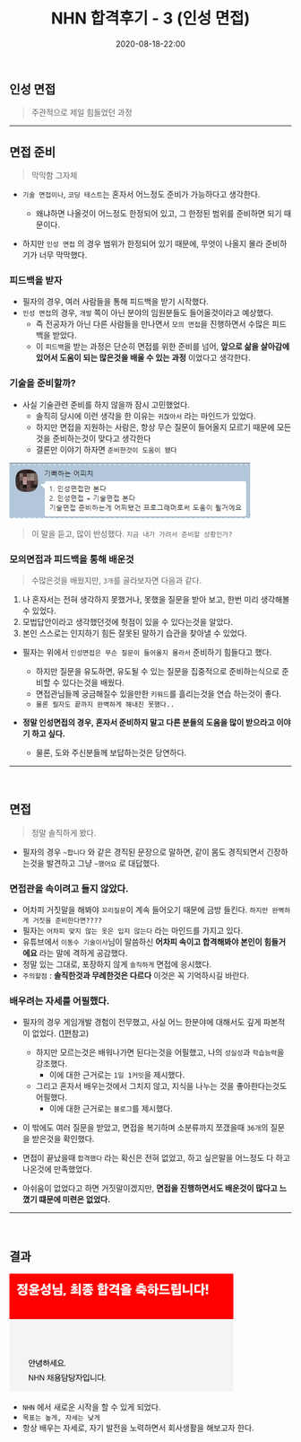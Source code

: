 ﻿---
title: NHN 합격후기 - 3 (인성 면접)
date: 2020-08-18-22:00
categories:
- Recruit_Story

tags:
- Diary
- Recruit

photos:
- /post_images/NHN-test-5.png

---

## 인성 면접
> 주관적으로 제일 힘들었던 과정

---

## 면접 준비
> 막막함 그자체

* `기술 면접이나`, `코딩 테스트`는 혼자서 어느정도 준비가 가능하다고 생각한다.
    * 왜냐하면 나올것이 어느정도 한정되어 있고, 그 한정된 범위를 준비하면 되기 때문이다.

* 하지만 `인성 면접` 의 경우 범위가 한정되어 있기 때문에, 무엇이 나올지 몰라 준비하기가 너무 막막했다.


### 피드백을 받자

* 필자의 경우, 여러 사람들을 통해 피드백을 받기 시작했다.
* `인성 면접`의 경우, `개발` 쪽이 아닌 분야의 임원분들도 들어올것이라고 예상했다.
    * 즉 전공자가 아닌 다른 사람들을 만나면서 `모의 면접`을 진행하면서 수많은 피드백을 받았다.
    * 이 `피드백`을 받는 과정은 단순히 면접를 위한 준비를 넘어, **앞으로 삶을 살아감에 있어서 도움이 되는 많은것을 배울 수 있는 과정** 이었다고 생각한다.


### 기술을 준비할까?

* 사실 기술관련 준비를 하지 않을까 잠시 고민했었다.
    * 솔직히 당시에 이런 생각을 한 이유는 `귀찮아서` 라는 마인드가 있었다.
    * 하지만 면접을 지원하는 사람은, 항상 무슨 질문이 들어올지 모르기 때문에 모든것을 준비하는것이 맞다고 생각한다
    * 결론만 이야기 하자면 `준비한것이 도움이 됐다`

![옆 N사 형님의 조언](/post_images/NHN-test-6.png)
> 이 말을 듣고, 많이 반성했다. `지금 내가 가려서 준비할 상황인가?`


### 모의면접과 피드백을 통해 배운것
> 수많은것을 배웠지만, `3개`를 골라보자면 다음과 같다.

1. 나 혼자서는 전혀 생각하지 못했거나, 못했을 질문을 받아 보고, 한번 미리 생각해볼 수 있었다.
2. 모법답안이라고 생각했던것에 헛점이 있을 수 있다는것을 알았다.
3. 본인 스스로는 인지하기 힘든 잘못된 말하기 습관을 찾아낼 수 있었다.

* 필자는 위에서 `인성면접은 무슨 질문이 들어올지 몰라서` 준비하기 힘들다고 했다.
    * 하지만 질문을 유도하면, 유도될 수 있는 질문을 집중적으로 준비하는식으로 준비할 수 있다는것을 배웠다.
    * 면접관님들께 궁금해질수 있을만한 `키워드`를 흘리는것을 연습 하는것이 좋다.
    * `물론 필자도 끝까지 완벽하게 해내진 못했다..`

* **정말 인성면접의 경우, 혼자서 준비하지 말고 다른 분들의 도움을 많이 받으라고 이야기 하고 싶다.**
    * 물론, 도와 주신분들께 보답하는것은 당연하다.

---

<br>

## 면접
> 정말 솔직하게 봤다.

* 필자의 경우 `~합니다` 와 같은 경직된 문장으로 말하면, 같이 몸도 경직되면서 긴장하는것을 발견하고 그냥 `~했어요` 로 대답했다.

### 면접관을 속이려고 들지 않았다.
* 어차피 거짓말을 해봐야 `꼬리질문`이 계속 들어오기 때문에 금방 들킨다. `하지만 완벽하게 거짓을 준비한다면????`
* 필자는 `어차피 맞지 않는 옷은 입지 않는다` 라는 마인드를 가지고 있다.
* 유튜브에서 `이동수 기술이사`님이 말씀하신 **어차피 속이고 합격해봐야 본인이 힘들거에요** 라는 말에 격하게 공감했다.
* 정말 있는 그대로, 포장하지 않게 `솔직하게` 면접에 응시했다.
* `주의할점` : **솔직한것과 무례한것은 다르다** 이것은 꼭 기억하시길 바란다.

### 배우려는 자세를 어필했다.
* 필자의 경우 게임개발 경험이 전무했고, 사실 어느 한분야에 대해서도 깊게 파본적이 없었다. ([1편](https://unluckyjung.github.io/recruit_story/2020/08/16/NHN-0/)참고)
    * 하지만 모르는것은 배워나가면 된다는것을 어필했고, 나의 `성실성`과 `학습능력`을 강조했다.
        * 이에 대한 근거로는 `1일 1커밋`을 제시했다.
    * 그리고 혼자서 배우는것에서 그치지 않고, 지식을 나누는 것을 좋아한다는것도 어필했다.
        * 이에 대한 근거로는 `블로그`를 제시했다.

* 이 밖에도 여러 질문을 받았고, 면접을 복기하며 소분류까지 쪼갰을때 `36개`의 질문을 받은것을 확인했다.
* 면접이 끝났을때 `합격했다` 라는 확신은 전혀 없었고, 하고 싶은말을 어느정도 다 하고 나온것에 만족했었다.
* 아쉬움이 없었다고 하면 거짓말이겠지만, **면접을 진행하면서도 배운것이 많다고 느꼈기 떄문에 미련은 없었다.**

---

<br>

## 결과

![최종 합격](/post_images/NHN-test-5.png)

* `NHN` 에서 새로운 시작을 할 수 있게 되었다.
* `목표는 높게, 자세는 낮게`
* 항상 배우는 자세로, 자기 발전을 노력하면서 회사생활을 해보고자 한다.